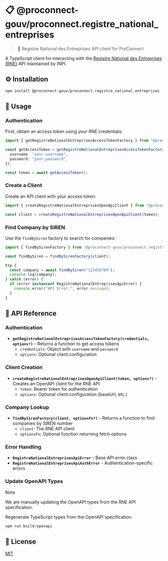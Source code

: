 # 📋 @proconnect-gouv/proconnect.registre_national_entreprises

> 🏢 Registre National des Entreprises API client for ProConnect

A TypeScript client for interacting with the [Registre National des Entreprises (RNE)](https://registre-national-entreprises.inpi.fr/api) API maintained by INPI.

## ⚙️ Installation

```bash
npm install @proconnect-gouv/proconnect.registre_national_entreprises
```

## 📖 Usage

### Authentication

First, obtain an access token using your RNE credentials:

```ts
import { getRegistreNationalEntreprisesAccessTokenFactory } from "@proconnect-gouv/proconnect.registre_national_entreprises/api";

const getAccessToken = getRegistreNationalEntreprisesAccessTokenFactory({
  username: "your-username",
  password: "your-password",
});

const token = await getAccessToken();
```

### Create a Client

Create an API client with your access token:

```ts
import { createRegistreNationalEntreprisesOpenApiClient } from "@proconnect-gouv/proconnect.registre_national_entreprises/client";

const client = createRegistreNationalEntreprisesOpenApiClient(token);
```

### Find Company by SIREN

Use the `findBySiren` factory to search for companies:

```ts
import { findBySirenFactory } from "@proconnect-gouv/proconnect.registre_national_entreprises/api";

const findBySiren = findBySirenFactory(client);

try {
  const company = await findBySiren("123456789");
  console.log(company);
} catch (error) {
  if (error instanceof RegistreNationalEntreprisesApiError) {
    console.error("API Error:", error.message);
  }
}
```

## 🔧 API Reference

### Authentication

- **`getRegistreNationalEntreprisesAccessTokenFactory(credentials, options?)`** - Returns a function to get access tokens
  - `credentials`: Object with `username` and `password`
  - `options`: Optional client configuration

### Client Creation

- **`createRegistreNationalEntreprisesOpenApiClient(token, options?)`** - Creates an OpenAPI client for the RNE API
  - `token`: Bearer token for authentication
  - `options`: Optional client configuration (baseUrl, etc.)

### Company Lookup

- **`findBySirenFactory(client, optionsFn?)`** - Returns a function to find companies by SIREN number
  - `client`: The RNE API client
  - `optionsFn`: Optional function returning fetch options

### Error Handling

- **`RegistreNationalEntreprisesApiError`** - Base API error class
- **`RegistreNationalEntreprisesApiAuthError`** - Authentication-specific errors

### Update OpenAPI Types

> [!NOTE]
> We are manually updating the OpenAPI types from the RNE API specification.

Regenerate TypeScript types from the OpenAPI specification:

```bash
npm run build:openapi
```

## 📖 License

[MIT](./LICENSE)
